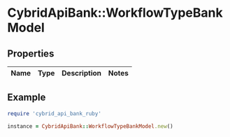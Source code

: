 # CybridApiBank::WorkflowTypeBankModel

## Properties

| Name | Type | Description | Notes |
| ---- | ---- | ----------- | ----- |

## Example

```ruby
require 'cybrid_api_bank_ruby'

instance = CybridApiBank::WorkflowTypeBankModel.new()
```

